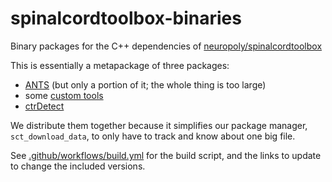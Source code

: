 # spinalcordtoolbox-binaries
Binary packages for the C++ dependencies of [neuropoly/spinalcordtoolbox](https://github.com/neuropoly/spinalcordtoolbox)

This is essentially a metapackage of three packages:

- [ANTS](https://github.com/ANTsX/ANTs) (but only a portion of it; the whole thing is too large)
- some [custom tools](https://github.com/neuropoly/spinalcordtoolbox/blob/master/dev)
- [ctrDetect](https://www.creatis.insa-lyon.fr/site7/en/ctrDetect)

We distribute them together because it simplifies our package manager, `sct_download_data`, to only have to track and know about one big file.

See [.github/workflows/build.yml](.github/workflows/build.yml) for the build script, and the links to update to change the included versions.
